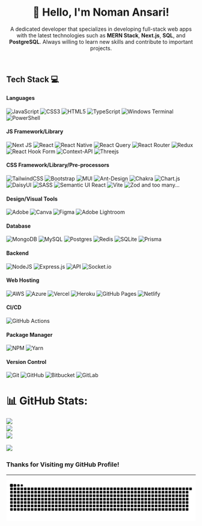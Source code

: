 <h1 align="center">👋 Hello, I'm Noman Ansari!<br /></h1>
<!-- <p align="center">
  <img src="https://github.com/yourname/yourusername/blob/main/header-image.png" alt="Header Image">
</p> -->

<p align="center">
  A dedicated developer that specializes in developing full-stack web apps with the latest technologies such as <strong>MERN Stack</strong>, <strong>Next.js</strong>, <strong>SQL</strong>, and <strong>PostgreSQL</strong>. Always willing to learn new skills and contribute to important projects.
</p>
<p align="center">
<a href="https://noman-infos.vercel.app" rel="nofollow"><img alt="" src="https://camo.githubusercontent.com/9f3ecaf99d92830c05cab8f2f613d8710f3c8269c3fc8ea426f59647a4544f49/68747470733a2f2f696d672e736869656c64732e696f2f62616467652f506f7274666f6c696f2d3030303f6c6f676f3d76657263656c266c6f676f436f6c6f723d79656c6c6f77267374796c653d666f722d7468652d6261646765" data-canonical-src="https://img.shields.io/badge/Portfolio-000?logo=vercel&amp;logoColor=yellow&amp;style=for-the-badge" style="max-width: 100%;"></a>
<a href="https://www.linkedin.com/in/noman-ansari-15237028a/" rel="nofollow"><img alt="" src="https://camo.githubusercontent.com/b5f5d38a5e6ae2567ab731fae1c4c6a4267aba39ba7356b5a0009d2363db945d/68747470733a2f2f696d672e736869656c64732e696f2f62616467652f4c696e6b6564496e2d3030303f6c6f676f3d6c696e6b6564696e266c6f676f436f6c6f723d304136364332267374796c653d666f722d7468652d6261646765" data-canonical-src="https://img.shields.io/badge/LinkedIn-000?logo=linkedin&amp;logoColor=0A66C2&amp;style=for-the-badge" style="max-width: 100%;"></a>
<a href="https://www.instagram.com/inomanansari" rel="nofollow"><img alt="" src="https://camo.githubusercontent.com/4211a7284cc10a3f40367264db70c9a60a6603b4ca291e0ecf658449592c8e87/68747470733a2f2f696d672e736869656c64732e696f2f62616467652f496e7374616772616d2d3030303f7374796c653d666f722d7468652d6261646765266c6f676f3d496e7374616772616d266c6f676f436f6c6f723d453434303546" data-canonical-src="https://img.shields.io/badge/Instagram-000?style=for-the-badge&amp;logo=Instagram&amp;logoColor=E4405F" style="max-width: 100%;"></a>
  <a href="https://www.facebook.com/profile.php?id=100018035178162" rel="nofollow"><img alt="" src="https://img.shields.io/badge/Facebook-1877F2?style=for-the-badge&logo=facebook&logoColor=white&Logobackground=black" data-canonical-src="hhttps://img.shields.io/badge/Facebook-1877F2?style=for-the-badge&logo=facebook&logoColor=white&Logobackground=black" style="max-width: 100%;"></a>
</p>

## Tech Stack 💻
#### Languages
![JavaScript](https://img.shields.io/badge/-JavaScript-000?style=for-the-badge&logo=javascript)
![CSS3](https://img.shields.io/badge/-CSS3-000?style=for-the-badge&logo=css3)
![HTML5](https://img.shields.io/badge/-HTML5-000?style=for-the-badge&logo=html5)
![TypeScript](https://img.shields.io/badge/typescript-%23007ACC.svg?style=for-the-badge&logo=typescript)
![Windows Terminal](https://img.shields.io/badge/Windows%20Terminal-%234D4D4D.svg?style=for-the-badge&logo=windows-terminal)
![PowerShell](https://img.shields.io/badge/PowerShell-%235391FE.svg?style=for-the-badge&logo=powershell)

#### JS Framework/Library
![Next JS](https://img.shields.io/badge/-NextJS-000?style=for-the-badge&logo=next.js)
![React](https://img.shields.io/badge/react-%2320232a.svg?style=for-the-badge&logo=react)
![React Native](https://img.shields.io/badge/react_native-%2320232a.svg?style=for-the-badge&logo=react)
![React Query](https://img.shields.io/badge/-React%20Query-FF4154?style=for-the-badge&logo=react%20query)
![React Router](https://img.shields.io/badge/React_Router-CA4245?style=for-the-badge&logo=react-router)
![Redux](https://img.shields.io/badge/redux-%23593d88.svg?style=for-the-badge&logo=redux)
![React Hook Form](https://img.shields.io/badge/React%20Hook%20Form-%23EC5990.svg?style=for-the-badge&logo=reacthookform)
![Context-API](https://img.shields.io/badge/Context--Api-000000?style=for-the-badge&logo=react)
![Threejs](https://img.shields.io/badge/-ThreeJS-000?style=for-the-badge&logo=three.js)

#### CSS Framework/Library/Pre-processors
![TailwindCSS](https://img.shields.io/badge/-TailwindCSS-000?style=for-the-badge&logo=tailwind-css)
![Bootstrap](https://img.shields.io/badge/-Bootstrap-000?style=for-the-badge&logo=bootstrap)
![MUI](https://img.shields.io/badge/-MUI-000?style=for-the-badge&logo=mui)
![Ant-Design](https://img.shields.io/badge/-AntDesign-%230170FE?style=for-the-badge&logo=ant-design) 
![Chakra](https://img.shields.io/badge/chakra-%234ED1C5.svg?style=for-the-badge&logo=chakraui) 
![Chart.js](https://img.shields.io/badge/chart.js-F5788D.svg?style=for-the-badge&logo=chart.js)
![DaisyUI](https://img.shields.io/badge/daisyui-5A0EF8?style=for-the-badge&logo=daisyui)
![SASS](https://img.shields.io/badge/SASS-hotpink.svg?style=for-the-badge&logo=SASS) 
![Semantic UI React](https://img.shields.io/badge/Semantic%20UI%20React-%2335BDB2.svg?style=for-the-badge&logo=SemanticUIReact) 
![Vite](https://img.shields.io/badge/vite-%23646CFF.svg?style=for-the-badge&logo=vite)
![Zod](https://img.shields.io/badge/zod-%233068b7.svg?style=for-the-badge&logo=zod)
and too many...

#### Design/Visual Tools
![Adobe](https://img.shields.io/badge/adobe-%23FF0000.svg?style=for-the-badge&logo=adobe)
![Canva](https://img.shields.io/badge/Canva-%2300C4CC.svg?style=for-the-badge&logo=Canva)
![Figma](https://img.shields.io/badge/-Figma-000?style=for-the-badge&logo=figma)
![Adobe Lightroom](https://img.shields.io/badge/-Adobe%20Lightroom-000?style=for-the-badge&logo=adobe%20lightroom)

#### Database
![MongoDB](https://img.shields.io/badge/-MongoDB-000?style=for-the-badge&logo=mongodb)
![MySQL](https://img.shields.io/badge/mysql-4479A1.svg?style=for-the-badge&logo=mysql&logoColor=white)
![Postgres](https://img.shields.io/badge/postgres-%23316192.svg?style=for-the-badge&logo=postgresql)
![Redis](https://img.shields.io/badge/redis-%23DD0031.svg?style=for-the-badge&logo=redis)
![SQLite](https://img.shields.io/badge/sqlite-%2307405e.svg?style=for-the-badge&logo=sqlite)
![Prisma](https://img.shields.io/badge/Prisma-3982CE?style=for-the-badge&logo=Prisma)

#### Backend
![NodeJS](https://img.shields.io/badge/-NodeJS-000?style=for-the-badge&logo=node.js&logoColor=pink)
![Express.js](https://img.shields.io/badge/-ExpressJS-000?style=for-the-badge&logo=express)
![API](https://img.shields.io/badge/-API-000?style=for-the-badge&logo=fastapi)
![Socket.io](https://img.shields.io/badge/Socket.io-black?style=for-the-badge&logo=socket.io&badgeColor=010101)

#### Web Hosting
![AWS](https://img.shields.io/badge/AWS-%23FF9900.svg?style=for-the-badge&logo=amazon-aws)
![Azure](https://img.shields.io/badge/azure-%230072C6.svg?style=for-the-badge&logo=microsoftazure)
![Vercel](https://img.shields.io/badge/-Vercel-000?style=for-the-badge&logo=vercel)
![Heroku](https://img.shields.io/badge/-Heroku-000?style=for-the-badge&logo=heroku)
![GitHub Pages](https://img.shields.io/badge/-GitHub%20Pages-000?style=for-the-badge&logo=github)
![Netlify](https://img.shields.io/badge/-Netlify-000?style=for-the-badge&logo=netlify)

#### CI/CD
![GitHub Actions](https://img.shields.io/badge/-github%20actions-000?style=for-the-badge&logo=githubactions)

#### Package Manager
![NPM](https://img.shields.io/badge/-NPM-000?style=for-the-badge&logo=npm)
![Yarn](https://img.shields.io/badge/-yarn-000?style=for-the-badge&logo=yarn)

#### Version Control
![Git](https://img.shields.io/badge/-Git-000?style=for-the-badge&logo=git)
![GitHub](https://img.shields.io/badge/-GitHub-000?style=for-the-badge&logo=github)
![Bitbucket](https://img.shields.io/badge/bitbucket-%230047B3.svg?style=for-the-badge&logo=bitbucket)
![GitLab](https://img.shields.io/badge/gitlab-%23181717.svg?style=for-the-badge&logo=gitlab)


# 📊 GitHub Stats:
![](https://github-readme-stats.vercel.app/api?username=Noman-Ansarii&theme=merko&hide_border=false&include_all_commits=false&count_private=false)<br/>
![](https://github-readme-streak-stats.herokuapp.com/?user=Noman-Ansarii&theme=merko&hide_border=false)<br/>
![](https://github-readme-stats.vercel.app/api/top-langs/?username=Noman-Ansarii&theme=merko&hide_border=false&include_all_commits=false&count_private=false&layout=compact)

![](https://quotes-github-readme.vercel.app/api?type=horizontal&theme=merko)

### Thanks for Visiting my GitHub Profile!

---
<p align="center">
<img src="https://github.com/Noman-Ansarii/Noman-Ansarii/blob/main/github-contribution-grid-snake-dark.svg">
</p>
